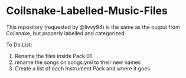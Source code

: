 # Coilsnake-Labelled-Music-Files
This repository (requested by @livvy94) is the same as the output from Coilsnake, but properly labelled and categorized 

To Do List:
1. Rename the files inside Pack 01
2. rename the songs on songs.yml to their new names
3. Create a list of each Instrument Pack and where it goes
